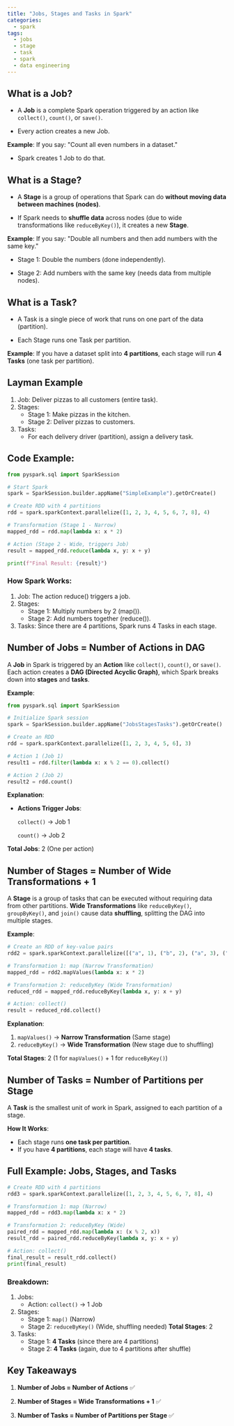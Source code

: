 ```yaml
---
title: "Jobs, Stages and Tasks in Spark"
categories:
  - spark
tags:
  - jobs
  - stage
  - task
  - spark
  - data engineering
---
```

## What is a Job?
- A **Job** is a complete Spark operation triggered by an action like `collect()`, `count()`, or `save()`.

- Every action creates a new Job.

**Example**:
If you say: "Count all even numbers in a dataset."
- Spark creates 1 Job to do that.

## What is a Stage?
- A **Stage** is a group of operations that Spark can do **without moving data between machines (nodes)**.

- If Spark needs to **shuffle data** across nodes (due to wide transformations like `reduceByKey()`), it creates a new **Stage**.

**Example**:
If you say: "Double all numbers and then add numbers with the same key."
- Stage 1: Double the numbers (done independently).

- Stage 2: Add numbers with the same key (needs data from multiple nodes).

## What is a Task?
- A Task is a single piece of work that runs on one part of the data (partition).

- Each Stage runs one Task per partition.

**Example**:
If you have a dataset split into **4 partitions**, each stage will run **4 Tasks** (one task per partition).

## Layman Example
1. Job: Deliver pizzas to all customers (entire task).
2. Stages:
    - Stage 1: Make pizzas in the kitchen.
    - Stage 2: Deliver pizzas to customers.
3. Tasks:
    - For each delivery driver (partition), assign a delivery task.

## **Code Example**:
```python
from pyspark.sql import SparkSession

# Start Spark
spark = SparkSession.builder.appName("SimpleExample").getOrCreate()

# Create RDD with 4 partitions
rdd = spark.sparkContext.parallelize([1, 2, 3, 4, 5, 6, 7, 8], 4)

# Transformation (Stage 1 - Narrow)
mapped_rdd = rdd.map(lambda x: x * 2)

# Action (Stage 2 - Wide, triggers Job)
result = mapped_rdd.reduce(lambda x, y: x + y)

print(f"Final Result: {result}")
```

### How Spark Works:
1. Job: The action reduce() triggers a job.
2. Stages:
    - Stage 1: Multiply numbers by 2 (map()).
    - Stage 2: Add numbers together (reduce()).
3. Tasks: Since there are 4 partitions, Spark runs 4 Tasks in each stage.

## Number of Jobs = Number of Actions in DAG
A **Job** in Spark is triggered by an **Action** like `collect()`, `count()`, or `save()`. Each action creates a **DAG (Directed Acyclic Graph)**, which Spark breaks down into **stages** and **tasks**.

**Example**:
```python
from pyspark.sql import SparkSession

# Initialize Spark session
spark = SparkSession.builder.appName("JobsStagesTasks").getOrCreate()

# Create an RDD
rdd = spark.sparkContext.parallelize([1, 2, 3, 4, 5, 6], 3)

# Action 1 (Job 1)
result1 = rdd.filter(lambda x: x % 2 == 0).collect()

# Action 2 (Job 2)
result2 = rdd.count()
```
**Explanation**:

- **Actions Trigger Jobs**:

    `collect()` → Job 1

    `count()` → Job 2

**Total Jobs**: 2 (One per action)

## Number of Stages = Number of Wide Transformations + 1
A **Stage** is a group of tasks that can be executed without requiring data from other partitions. **Wide Transformations** like `reduceByKey()`, `groupByKey()`, and `join()` cause data **shuffling**, splitting the DAG into multiple stages.

**Example**:
```python
# Create an RDD of key-value pairs
rdd2 = spark.sparkContext.parallelize([("a", 1), ("b", 2), ("a", 3), ("b", 4)], 2)

# Transformation 1: map (Narrow Transformation)
mapped_rdd = rdd2.mapValues(lambda x: x * 2)

# Transformation 2: reduceByKey (Wide Transformation)
reduced_rdd = mapped_rdd.reduceByKey(lambda x, y: x + y)

# Action: collect()
result = reduced_rdd.collect()
```
**Explanation**:

1. `mapValues()` → **Narrow Transformation** (Same stage)
2. `reduceByKey()` → **Wide Transformation** (New stage due to shuffling)

**Total Stages**: 2 (1 for `mapValues()` + 1 for `reduceByKey()`)

## Number of Tasks = Number of Partitions per Stage
A **Task** is the smallest unit of work in Spark, assigned to each partition of a stage.

**How It Works**:
- Each stage runs **one task per partition**.
- If you have **4 partitions**, each stage will have **4 tasks**.

## Full Example: Jobs, Stages, and Tasks
```python
# Create RDD with 4 partitions
rdd3 = spark.sparkContext.parallelize([1, 2, 3, 4, 5, 6, 7, 8], 4)

# Transformation 1: map (Narrow)
mapped_rdd = rdd3.map(lambda x: x * 2)

# Transformation 2: reduceByKey (Wide)
paired_rdd = mapped_rdd.map(lambda x: (x % 2, x))
result_rdd = paired_rdd.reduceByKey(lambda x, y: x + y)

# Action: collect()
final_result = result_rdd.collect()
print(final_result)
```
### Breakdown:
1. Jobs:
    - Action: `collect()` → 1 Job
2. Stages:
    - Stage 1: `map()` (Narrow)
    - Stage 2: `reduceByKey()` (Wide, shuffling needed)
    **Total Stages**: 2
3. Tasks:
    - Stage 1: **4 Tasks** (since there are 4 partitions)
    - Stage 2: **4 Tasks** (again, due to 4 partitions after shuffle)

## Key Takeaways
1. **Number of Jobs = Number of Actions** ✅

2. **Number of Stages = Wide Transformations + 1** ✅

3. **Number of Tasks = Number of Partitions per Stage** ✅
